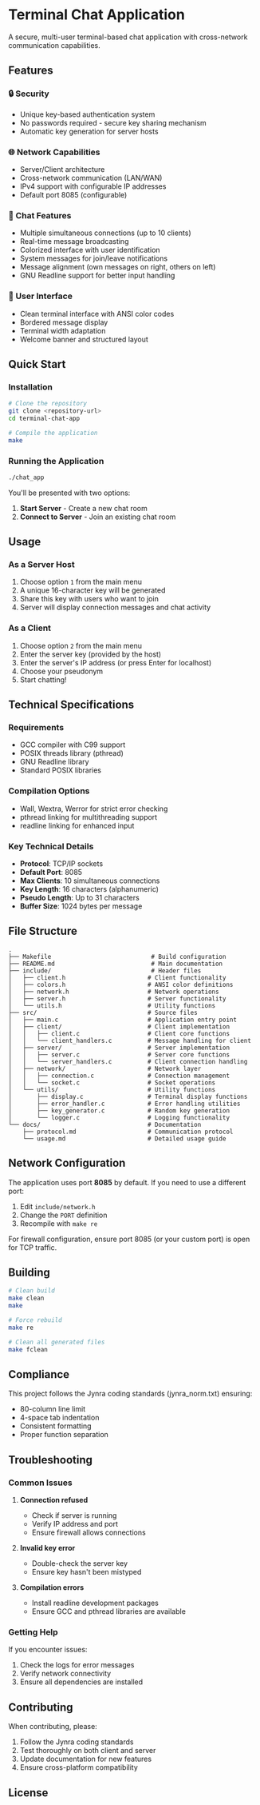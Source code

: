 # Terminal Chat Application

A secure, multi-user terminal-based chat application with cross-network communication capabilities.

## Features

### 🔒 Security
- Unique key-based authentication system
- No passwords required - secure key sharing mechanism
- Automatic key generation for server hosts

### 🌐 Network Capabilities
- Server/Client architecture
- Cross-network communication (LAN/WAN)
- IPv4 support with configurable IP addresses
- Default port 8085 (configurable)

### 💬 Chat Features
- Multiple simultaneous connections (up to 10 clients)
- Real-time message broadcasting
- Colorized interface with user identification
- System messages for join/leave notifications
- Message alignment (own messages on right, others on left)
- GNU Readline support for better input handling

### 🎨 User Interface
- Clean terminal interface with ANSI color codes
- Bordered message display
- Terminal width adaptation
- Welcome banner and structured layout

## Quick Start

### Installation

```bash
# Clone the repository
git clone <repository-url>
cd terminal-chat-app

# Compile the application
make
```

### Running the Application

```bash
./chat_app
```

You'll be presented with two options:
1. **Start Server** - Create a new chat room
2. **Connect to Server** - Join an existing chat room

## Usage

### As a Server Host

1. Choose option `1` from the main menu
2. A unique 16-character key will be generated
3. Share this key with users who want to join
4. Server will display connection messages and chat activity

### As a Client

1. Choose option `2` from the main menu
2. Enter the server key (provided by the host)
3. Enter the server's IP address (or press Enter for localhost)
4. Choose your pseudonym
5. Start chatting!

## Technical Specifications

### Requirements
- GCC compiler with C99 support
- POSIX threads library (pthread)
- GNU Readline library
- Standard POSIX libraries

### Compilation Options
- Wall, Wextra, Werror for strict error checking
- pthread linking for multithreading support
- readline linking for enhanced input

### Key Technical Details
- **Protocol**: TCP/IP sockets
- **Default Port**: 8085
- **Max Clients**: 10 simultaneous connections
- **Key Length**: 16 characters (alphanumeric)
- **Pseudo Length**: Up to 31 characters
- **Buffer Size**: 1024 bytes per message

## File Structure

```
.
├── Makefile                            # Build configuration
├── README.md                           # Main documentation
├── include/                            # Header files
│   ├── client.h                       # Client functionality
│   ├── colors.h                       # ANSI color definitions
│   ├── network.h                      # Network operations
│   ├── server.h                       # Server functionality
│   └── utils.h                        # Utility functions
├── src/                               # Source files
│   ├── main.c                         # Application entry point
│   ├── client/                        # Client implementation
│   │   ├── client.c                   # Client core functions
│   │   └── client_handlers.c          # Message handling for client
│   ├── server/                        # Server implementation
│   │   ├── server.c                   # Server core functions
│   │   └── server_handlers.c          # Client connection handling
│   ├── network/                       # Network layer
│   │   ├── connection.c               # Connection management
│   │   └── socket.c                   # Socket operations
│   └── utils/                         # Utility functions
│       ├── display.c                  # Terminal display functions
│       ├── error_handler.c            # Error handling utilities
│       ├── key_generator.c            # Random key generation
│       └── logger.c                   # Logging functionality
└── docs/                              # Documentation
    ├── protocol.md                    # Communication protocol
    └── usage.md                       # Detailed usage guide
```

## Network Configuration

The application uses port **8085** by default. If you need to use a different port:

1. Edit `include/network.h`
2. Change the `PORT` definition
3. Recompile with `make re`

For firewall configuration, ensure port 8085 (or your custom port) is open for TCP traffic.

## Building

```bash
# Clean build
make clean
make

# Force rebuild
make re

# Clean all generated files
make fclean
```

## Compliance

This project follows the Jynra coding standards (jynra_norm.txt) ensuring:
- 80-column line limit
- 4-space tab indentation
- Consistent formatting
- Proper function separation

## Troubleshooting

### Common Issues

1. **Connection refused**
   - Check if server is running
   - Verify IP address and port
   - Ensure firewall allows connections

2. **Invalid key error**
   - Double-check the server key
   - Ensure key hasn't been mistyped

3. **Compilation errors**
   - Install readline development packages
   - Ensure GCC and pthread libraries are available

### Getting Help

If you encounter issues:
1. Check the logs for error messages
2. Verify network connectivity
3. Ensure all dependencies are installed

## Contributing

When contributing, please:
1. Follow the Jynra coding standards
2. Test thoroughly on both client and server
3. Update documentation for new features
4. Ensure cross-platform compatibility

## License
